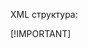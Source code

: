 XML структура:

[!IMPORTANT]
<?xml version='1.0' encoding='utf-8'?>
<oreme-configuration>
    <connection-manager-configuration>
        <property name="connection.url"></property>
        <property name="connection.username"></property>
        <property name="connection.password"></property>
        <property name="connection.driver.class"></property>
        <property name="pool.size"></property>
        <property name="pool.expansion"></property>
    </connection-manager-configuration>
    <initialization-configuration>
        <property name="strategy"></property>
        <property name="query-generate"></property>
    </initialization-configuration>
    <entities>
        <mapping class=""/>
    </entities>
</oreme-configuration>
